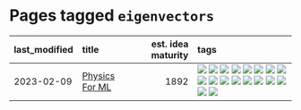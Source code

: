 # Pages tagged `eigenvectors`

|last_modified|title|est. idea maturity|tags
|:---|:---|---:|:---|
|2023-02-09|[Physics For ML](../physics_for_ml.md)|1892|[![](https://img.shields.io/badge/tag-brownianmotion-b25b5)](../tags/brownianmotion.md) [![](https://img.shields.io/badge/tag-curriculum-76bb24)](../tags/curriculum.md) [![](https://img.shields.io/badge/tag-curvature-496a1)](../tags/curvature.md) [![](https://img.shields.io/badge/tag-education-683f3)](../tags/education.md) [![](https://img.shields.io/badge/tag-eigenvectors-96bcc)](../tags/eigenvectors.md) [![](https://img.shields.io/badge/tag-gaugetheory-77485f)](../tags/gaugetheory.md) [![](https://img.shields.io/badge/tag-grouptheory-e839f4)](../tags/grouptheory.md) [![](https://img.shields.io/badge/tag-machinelearning-b08442)](../tags/machinelearning.md) [![](https://img.shields.io/badge/tag-manifolds-e6ab9)](../tags/manifolds.md) [![](https://img.shields.io/badge/tag-ode-abf295)](../tags/ode.md) [![](https://img.shields.io/badge/tag-optimization-da6994)](../tags/optimization.md) [![](https://img.shields.io/badge/tag-pde-97a75e)](../tags/pde.md) [![](https://img.shields.io/badge/tag-physics-29349d)](../tags/physics.md) [![](https://img.shields.io/badge/tag-probabilityfields-50c04b)](../tags/probabilityfields.md) [![](https://img.shields.io/badge/tag-quantummechanics-4072a1)](../tags/quantummechanics.md) [![](https://img.shields.io/badge/tag-relativity-7c795e)](../tags/relativity.md) [![](https://img.shields.io/badge/tag-tensorcalculus-95bed6)](../tags/tensorcalculus.md) [![](https://img.shields.io/badge/tag-textbook-1743a)](../tags/textbook.md)|